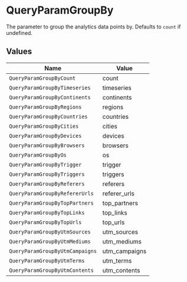 # QueryParamGroupBy

The parameter to group the analytics data points by. Defaults to `count` if undefined.


## Values

| Name                            | Value                           |
| ------------------------------- | ------------------------------- |
| `QueryParamGroupByCount`        | count                           |
| `QueryParamGroupByTimeseries`   | timeseries                      |
| `QueryParamGroupByContinents`   | continents                      |
| `QueryParamGroupByRegions`      | regions                         |
| `QueryParamGroupByCountries`    | countries                       |
| `QueryParamGroupByCities`       | cities                          |
| `QueryParamGroupByDevices`      | devices                         |
| `QueryParamGroupByBrowsers`     | browsers                        |
| `QueryParamGroupByOs`           | os                              |
| `QueryParamGroupByTrigger`      | trigger                         |
| `QueryParamGroupByTriggers`     | triggers                        |
| `QueryParamGroupByReferers`     | referers                        |
| `QueryParamGroupByRefererUrls`  | referer_urls                    |
| `QueryParamGroupByTopPartners`  | top_partners                    |
| `QueryParamGroupByTopLinks`     | top_links                       |
| `QueryParamGroupByTopUrls`      | top_urls                        |
| `QueryParamGroupByUtmSources`   | utm_sources                     |
| `QueryParamGroupByUtmMediums`   | utm_mediums                     |
| `QueryParamGroupByUtmCampaigns` | utm_campaigns                   |
| `QueryParamGroupByUtmTerms`     | utm_terms                       |
| `QueryParamGroupByUtmContents`  | utm_contents                    |